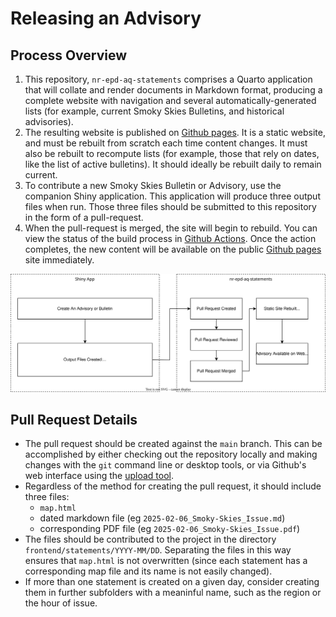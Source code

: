 # Releasing an Advisory

## Process Overview

1. This repository, `nr-epd-aq-statements` comprises a Quarto application that will collate and render documents in
   Markdown format, producing a complete website with navigation and several automatically-generated lists (for example,
   current Smoky Skies Bulletins, and historical advisories).
2. The resulting website is published on [Github pages](https://bcgov.github.io/nr-epd-aq-statements/). It is a static
   website, and must be rebuilt from scratch each time content changes. It must also be rebuilt to recompute lists (for
   example, those that rely on dates, like the
   list of active bulletins). It should ideally be rebuilt daily to remain current.
3. To contribute a new Smoky Skies Bulletin or Advisory, use the companion Shiny application. This application will
   produce three output files when run. Those three files should be submitted to this repository in the form of a
   pull-request.
4. When the pull-request is merged, the site will begin to rebuild. You can view the status of the build process
   in [Github Actions](https://github.com/bcgov/nr-epd-aq-statements/actions). Once the action completes, the new
   content will be available on the public [Github pages](https://bcgov.github.io/nr-epd-aq-statements/) site
   immediately.

<img src="Contribution Flow.svg" width=600 alt='Contribution Workflow'/>

## Pull Request Details

- The pull request should be created against the `main` branch. This can be accomplished by either checking out the
  repository locally and making changes with the `git` command line or desktop tools, or via Github's web interface
  using the [upload tool](https://github.com/bcgov/nr-epd-aq-statements/upload/main).
- Regardless of the method for creating the pull request, it should include three files:
  - `map.html`
  - dated markdown file (eg `2025-02-06_Smoky-Skies_Issue.md`)
  - corresponding PDF file (eg `2025-02-06_Smoky-Skies_Issue.pdf`)
- The files should be contributed to the project in the directory `frontend/statements/YYYY-MM/DD`. Separating the files
  in this way ensures that `map.html` is not overwritten (since each statement has a corresponding map file and its name
  is not easily changed).
- If more than one statement is created on a given day, consider creating them in further subfolders with a meaninful
  name, such as the region or the hour of issue.

